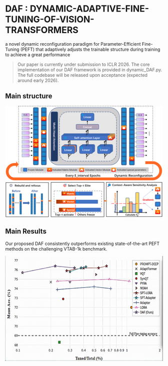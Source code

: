 # DAF : DYNAMIC-ADAPTIVE-FINE-TUNING-OF-VISION-TRANSFORMERS
a novel dynamic reconfiguration paradigm for Parameter-Efficient Fine-Tuning (PEFT) that adaptively adjusts the trainable structure during training to achieve a great performance
> Our paper is currently under submission to ICLR 2026. The core implementation of our DAF framework is provided in dynamic_DAF.py. The full codebase will be released upon acceptance (expected around early 2026).




## Main structure
![DAF Main Structure](DAF_framework.png)


## Main Results

Our proposed DAF consistently outperforms existing state-of-the-art PEFT methods on the challenging VTAB-1k benchmark.

![DAF Main Results](result.png)






